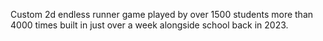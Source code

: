 Custom 2d endless runner game played by over 1500 students more than 4000 times built in just over a week alongside school back in 2023.
